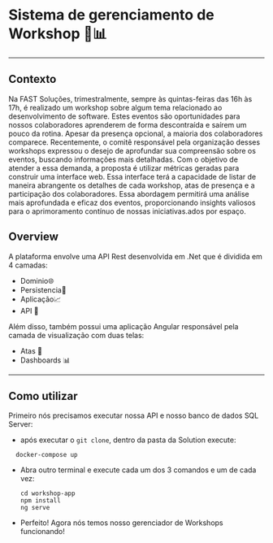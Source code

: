 # Sistema de gerenciamento de Workshop 🚀📊
___

## Contexto
Na FAST Soluções, trimestralmente, sempre às quintas-feiras das 16h às 17h, é
realizado um workshop sobre algum tema relacionado ao desenvolvimento de
software. Estes eventos são oportunidades para nossos colaboradores
aprenderem de forma descontraída e saírem um pouco da rotina. Apesar da
presença opcional, a maioria dos colaboradores comparece.
Recentemente, o comitê responsável pela organização desses workshops
expressou o desejo de aprofundar sua compreensão sobre os eventos, buscando
informações mais detalhadas. Com o objetivo de atender a essa demanda, a
proposta é utilizar métricas geradas para construir uma interface web. Essa
interface terá a capacidade de listar de maneira abrangente os detalhes de
cada workshop, atas de presença e a participação dos colaboradores. Essa
abordagem permitirá uma análise mais aprofundada e eficaz dos eventos,
proporcionando insights valiosos para o aprimoramento contínuo de nossas
iniciativas.ados por espaço.

## Overview
A plataforma envolve uma API Rest desenvolvida em .Net que é dividida em 4 camadas:
- Dominio🌐
- Persistencia🎲
- Aplicação📈
- API 🛜

Além disso, também possui uma aplicação Angular responsável pela camada de visualização com duas telas:
- Atas 📝
- Dashboards 📊

___

## Como utilizar

Primeiro nós precisamos executar nossa API e nosso banco de dados SQL Server:
- após executar o ```git clone```, dentro da pasta da Solution execute:
```
  docker-compose up
```

- Abra outro terminal e execute cada um dos 3 comandos e um de cada vez:
  ```
  cd workshop-app
  npm install
  ng serve
  ```
- Perfeito! Agora nós temos nosso gerenciador de Workshops funcionando!
  
